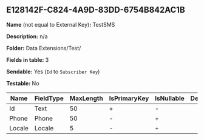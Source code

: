 ## E128142F-C824-4A9D-83DD-6754B842AC1B

**Name** (not equal to External Key)**:** TestSMS

**Description:** n/a

**Folder:** Data Extensions/Test/

**Fields in table:** 3

**Sendable:** Yes (`Id` to `Subscriber Key`)

**Testable:** No

| Name | FieldType | MaxLength | IsPrimaryKey | IsNullable | DefaultValue |
| --- | --- | --- | --- | --- | --- |
| Id | Text | 50 | + | - |  |
| Phone | Phone | 50 | - | + |  |
| Locale | Locale | 5 | - | + |  |
